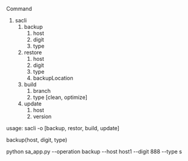 Command

1. sacli
   1. backup
      1. host
      2. digit
      3. type
   2. restore
      1. host
      2. digit
      3. type
      4. backupLocation
   3. build
      1. branch
      2. type [clean, optimize]
   4. update
      1. host
      2. version



usage: sacli -o [backup, restor, build, update]


backup(host, digit, type)


python sa_app.py --operation backup --host host1 --digit 888 --type s
